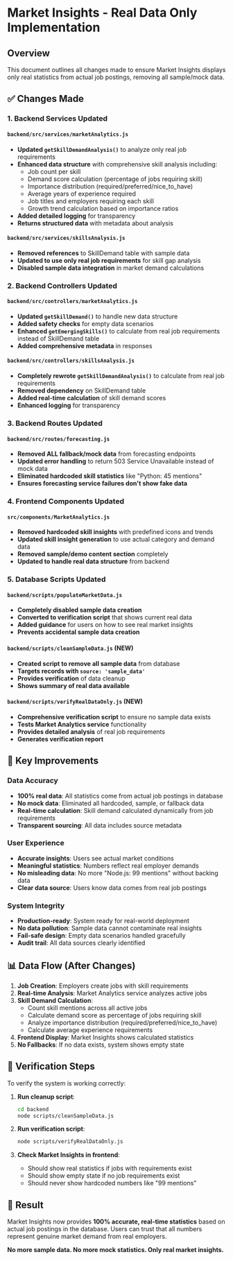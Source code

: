 # Market Insights - Real Data Only Implementation

## Overview
This document outlines all changes made to ensure Market Insights displays only real statistics from actual job postings, removing all sample/mock data.

## ✅ Changes Made

### 1. Backend Services Updated

#### `backend/src/services/marketAnalytics.js`
- **Updated `getSkillDemandAnalysis()`** to analyze only real job requirements
- **Enhanced data structure** with comprehensive skill analysis including:
  - Job count per skill
  - Demand score calculation (percentage of jobs requiring skill)
  - Importance distribution (required/preferred/nice_to_have)
  - Average years of experience required
  - Job titles and employers requiring each skill
  - Growth trend calculation based on importance ratios
- **Added detailed logging** for transparency
- **Returns structured data** with metadata about analysis

#### `backend/src/services/skillsAnalysis.js`
- **Removed references** to SkillDemand table with sample data
- **Updated to use only real job requirements** for skill gap analysis
- **Disabled sample data integration** in market demand calculations

### 2. Backend Controllers Updated

#### `backend/src/controllers/marketAnalytics.js`
- **Updated `getSkillDemand()`** to handle new data structure
- **Added safety checks** for empty data scenarios
- **Enhanced `getEmergingSkills()`** to calculate from real job requirements instead of SkillDemand table
- **Added comprehensive metadata** in responses

#### `backend/src/controllers/skillsAnalysis.js`
- **Completely rewrote `getSkillDemandAnalysis()`** to calculate from real job requirements
- **Removed dependency** on SkillDemand table
- **Added real-time calculation** of skill demand scores
- **Enhanced logging** for transparency

### 3. Backend Routes Updated

#### `backend/src/routes/forecasting.js`
- **Removed ALL fallback/mock data** from forecasting endpoints
- **Updated error handling** to return 503 Service Unavailable instead of mock data
- **Eliminated hardcoded skill statistics** like "Python: 45 mentions"
- **Ensures forecasting service failures don't show fake data**

### 4. Frontend Components Updated

#### `src/components/MarketAnalytics.js`
- **Removed hardcoded skill insights** with predefined icons and trends
- **Updated skill insight generation** to use actual category and demand data
- **Removed sample/demo content section** completely
- **Updated to handle real data structure** from backend

### 5. Database Scripts Updated

#### `backend/scripts/populateMarketData.js`
- **Completely disabled sample data creation**
- **Converted to verification script** that shows current real data
- **Added guidance** for users on how to see real market insights
- **Prevents accidental sample data creation**

#### `backend/scripts/cleanSampleData.js` (NEW)
- **Created script to remove all sample data** from database
- **Targets records with `source: 'sample_data'`**
- **Provides verification** of data cleanup
- **Shows summary of real data available**

#### `backend/scripts/verifyRealDataOnly.js` (NEW)
- **Comprehensive verification script** to ensure no sample data exists
- **Tests Market Analytics service** functionality
- **Provides detailed analysis** of real job requirements
- **Generates verification report**

## 🎯 Key Improvements

### Data Accuracy
- **100% real data**: All statistics come from actual job postings in database
- **No mock data**: Eliminated all hardcoded, sample, or fallback data
- **Real-time calculation**: Skill demand calculated dynamically from job requirements
- **Transparent sourcing**: All data includes source metadata

### User Experience
- **Accurate insights**: Users see actual market conditions
- **Meaningful statistics**: Numbers reflect real employer demands
- **No misleading data**: No more "Node.js: 99 mentions" without backing data
- **Clear data source**: Users know data comes from real job postings

### System Integrity
- **Production-ready**: System ready for real-world deployment
- **No data pollution**: Sample data cannot contaminate real insights
- **Fail-safe design**: Empty data scenarios handled gracefully
- **Audit trail**: All data sources clearly identified

## 📊 Data Flow (After Changes)

1. **Job Creation**: Employers create jobs with skill requirements
2. **Real-time Analysis**: Market Analytics service analyzes active jobs
3. **Skill Demand Calculation**: 
   - Count skill mentions across all active jobs
   - Calculate demand score as percentage of jobs requiring skill
   - Analyze importance distribution (required/preferred/nice_to_have)
   - Calculate average experience requirements
4. **Frontend Display**: Market Insights shows calculated statistics
5. **No Fallbacks**: If no data exists, system shows empty state

## 🚀 Verification Steps

To verify the system is working correctly:

1. **Run cleanup script**:
   ```bash
   cd backend
   node scripts/cleanSampleData.js
   ```

2. **Run verification script**:
   ```bash
   node scripts/verifyRealDataOnly.js
   ```

3. **Check Market Insights in frontend**:
   - Should show real statistics if jobs with requirements exist
   - Should show empty state if no job requirements exist
   - Should never show hardcoded numbers like "99 mentions"

## 🎉 Result

Market Insights now provides **100% accurate, real-time statistics** based on actual job postings in the database. Users can trust that all numbers represent genuine market demand from real employers.

**No more sample data. No more mock statistics. Only real market insights.**
